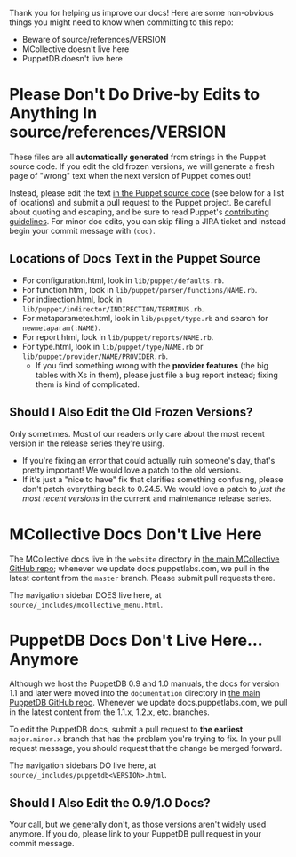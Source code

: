 Thank you for helping us improve our docs! Here are some non-obvious things you might need to know when committing to this repo:

* Beware of source/references/VERSION
* MCollective doesn't live here
* PuppetDB doesn't live here

# Please Don't Do Drive-by Edits to Anything In source/references/VERSION

These files are all **automatically generated** from strings in the Puppet source code. If you edit the old frozen versions, we will generate a fresh page of "wrong" text when the next version of Puppet comes out!

Instead, please edit the text [in the Puppet source code](https://github.com/puppetlabs/puppet) (see below for a list of locations) and submit a pull request to the Puppet project. Be careful about quoting and escaping, and be sure to read Puppet's [contributing guidelines](https://github.com/puppetlabs/puppet/blob/master/CONTRIBUTING.md). For minor doc edits, you can skip filing a JIRA ticket and instead begin your commit message with `(doc)`.

## Locations of Docs Text in the Puppet Source

* For configuration.html, look in `lib/puppet/defaults.rb`.
* For function.html, look in `lib/puppet/parser/functions/NAME.rb`.
* For indirection.html, look in `lib/puppet/indirector/INDIRECTION/TERMINUS.rb`.
* For metaparameter.html, look in `lib/puppet/type.rb` and search for `newmetaparam(:NAME)`.
* For report.html, look in `lib/puppet/reports/NAME.rb`.
* For type.html, look in `lib/puppet/type/NAME.rb` or `lib/puppet/provider/NAME/PROVIDER.rb`.
    * If you find something wrong with the **provider features** (the big tables with Xs in them), please just file a bug report instead; fixing them is kind of complicated. 

## Should I Also Edit the Old Frozen Versions?

Only sometimes. Most of our readers only care about the most recent version in the release series they're using.

* If you're fixing an error that could actually ruin someone's day, that's pretty important! We would love a patch to the old versions.
* If it's just a "nice to have" fix that clarifies something confusing, please don't patch everything back to 0.24.5. We would love a patch to _just the most recent versions_ in the current and maintenance release series.

# MCollective Docs Don't Live Here

The MCollective docs live in the `website` directory in [the main MCollective GitHub repo](https://github.com/puppetlabs/marionette-collective); whenever we update docs.puppetlabs.com, we pull in the latest content from the `master` branch. Please submit pull requests there.

The navigation sidebar DOES live here, at `source/_includes/mcollective_menu.html`.

# PuppetDB Docs Don't Live Here... Anymore

Although we host the PuppetDB 0.9 and 1.0 manuals, the docs for version 1.1 and later were moved into the `documentation` directory in [the main PuppetDB GitHub repo](https://github.com/puppetlabs/puppetdb). Whenever we update docs.puppetlabs.com, we pull in the latest content from the 1.1.x, 1.2.x, etc. branches.

To edit the PuppetDB docs, submit a pull request to **the earliest** `major.minor.x` branch that has the problem you're trying to fix. In your pull request message, you should request that the change be merged forward.

The navigation sidebars DO live here, at `source/_includes/puppetdb<VERSION>.html`.

## Should I Also Edit the 0.9/1.0 Docs?

Your call, but we generally don't, as those versions aren't widely used anymore. If you do, please link to your PuppetDB pull request in your commit message.
